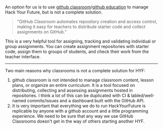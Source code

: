 An option for us is to use [github classroom](https://github.com/education/classroom)/[github education](https://education.github.com/) to manage Hack Your Future, but is not a complete solution.

> "GitHub Classroom automates repository creation and access control, making it easy for teachers to distribute starter code and collect assignments on GitHub."

This is a very helpful tool for assigning, tracking and validating individual or group assignments. You can create assignment repositories with starter code, assign them to groups of students, and check their work from the teacher interface.

---

Two main reasons why classrooms is not a complete solution for HYF:
1. github classroom is not intended to manage classroom content, lesson plans, or organize an entire curriculum.  It is a tool focused on distributing, collecting and assessing assignments hosted in repositories.  I think a lot of this can be duplicated with CI & labled/well-named commits/issues and a dashboard built with the GitHub API.
2. It is very important that everything we do to run HackYourFuture is replicable by anyone with a github account and a little programming experience. We need to be sure that any way we use GitHub Classrooms doesn't get in the way of others starting another HYF.
